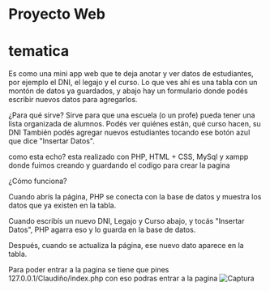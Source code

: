 # Proyecto Web
# tematica
 Es como una mini app web que te deja anotar y ver datos de estudiantes, por ejemplo el DNI, el legajo y el curso. Lo que ves ahí es una tabla con un montón de datos ya guardados, y abajo hay un formulario donde podés escribir nuevos datos para agregarlos.
 
 ¿Para qué sirve?
 Sirve para que una escuela (o un profe) pueda tener una lista organizada de alumnos. Podés ver quiénes están, qué curso hacen, su DNI  También podés agregar nuevos estudiantes tocando ese botón azul que dice "Insertar Datos".
 
como esta echo?
esta realizado con PHP, HTML + CSS, MySql y xampp donde fuimos creando y guardando el codigo para crear la pagina 

¿Cómo funciona?

Cuando abrís la página, PHP se conecta con la base de datos y muestra los datos que ya existen en la tabla.

Cuando escribís un nuevo DNI, Legajo y Curso abajo, y tocás "Insertar Datos", PHP agarra eso y lo guarda en la base de datos.

Después, cuando se actualiza la página, ese nuevo dato aparece en la tabla.

Para poder entrar a la pagina se tiene que pines 127.0.0.1/Claudiño/index.php 
con eso podras entrar a la pagina 
![Captura](https://github.com/user-attachments/assets/b279bca3-b2d2-4791-a768-58b726533f06)
